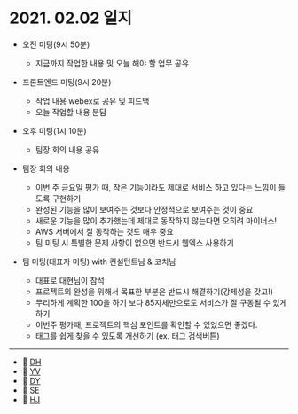 # 2021. 02.02 일지

- 오전 미팅(9시 50분)

  - 지금까지  작업한 내용 및 오늘 해야 할 업무 공유
- 프론트엔드 미팅(9시 20분)

  - 작업 내용 webex로 공유 및 피드백
  - 오늘 작업할 내용 분담
- 오후 미팅(1시 10분)

  - 팀장 회의 내용 공유
- 팀장 회의 내용

  - 이번 주 금요일 평가 때, 작은 기능이라도 제대로 서비스 하고 있다는 느낌이 들도록 구현하기
  - 완성된 기능을 많이 보여주는 것보다 안정적으로 보여주는 것이 중요
  - 새로운 기능을 많이 추가했는데 제대로 동작하지 않는다면 오히려 마이너스!
  - AWS 서버에서 잘 동작하는 것도 매우 중요
  - 팀 미팅 시 특별한 문제 사항이 없으면 반드시 웹엑스 사용하기
- 팀 미팅(대표자 미팅) with 컨설턴트님 & 코치님
  - 대표로 대현님이 참석
  - 프로젝트의 완성을 위해서 목표한 부분은 반드시 해결하기(강제성을 갖고!)
  - 무리하게 계획한 100을 하기 보다 85자체만으로도 서비스가 잘 구동될 수 있게 하기
  - 이번주 평가때, 프로젝트의 핵심 포인트를 확인할 수 있었으면 좋겠다.
  - 태그를 쉽게 찾을 수 있도록 개선하기 (ex. 태그 검색버튼)

-----

* 🍟 [DH](./DH/20210202.md)
* 🍔 [YV](./YV/20210202.md)
* 🌭 [DY](./DY/20210202.md)
* 🍳 [SE](./SE/20210202.md)
* 🧀 [HJ](./HJ/20210202.md)